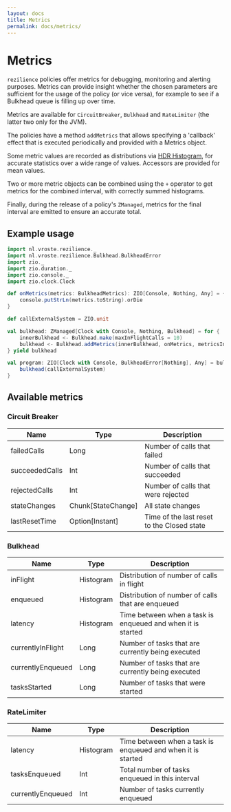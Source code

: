 ```yaml
---
layout: docs
title: Metrics
permalink: docs/metrics/
---
```


# Metrics

`rezilience` policies offer metrics for debugging, monitoring and alerting purposes. Metrics can provide insight whether the chosen parameters are sufficient for the usage of the policy (or vice versa), for example to see if a Bulkhead queue is filling up over time.

Metrics are available for `CircuitBreaker`, `Bulkhead` and `RateLimiter` (the latter two only for the JVM).

The policies have a method `addMetrics` that allows specifying a 'callback' effect that is executed periodically and provided with a Metrics object. 

Some metric values are recorded as distributions via [HDR Histogram](https://hdrhistogram.github.io/HdrHistogram/), for accurate statistics over a wide range of values. Accessors are provided for mean values.

Two or more metric objects can be combined using the `+` operator to get metrics for the combined interval, with correctly summed histograms.

Finally, during the release of a policy's `ZManaged`, metrics for the final interval are emitted to ensure an accurate total. 

## Example usage

```scala mdoc:silent
import nl.vroste.rezilience._
import nl.vroste.rezilience.Bulkhead.BulkheadError
import zio._
import zio.duration._
import zio.console._
import zio.clock.Clock

def onMetrics(metrics: BulkheadMetrics): ZIO[Console, Nothing, Any] = {
    console.putStrLn(metrics.toString).orDie
}

def callExternalSystem = ZIO.unit

val bulkhead: ZManaged[Clock with Console, Nothing, Bulkhead] = for {
    innerBulkhead <- Bulkhead.make(maxInFlightCalls = 10)
    bulkhead <- Bulkhead.addMetrics(innerBulkhead, onMetrics, metricsInterval = 10.seconds)
} yield bulkhead

val program: ZIO[Clock with Console, BulkheadError[Nothing], Any] = bulkhead.use { bulkhead =>
    bulkhead(callExternalSystem)
}

```

## Available metrics

### Circuit Breaker

| Name         | Type       | Description                         |
|----------------|-----------------------------------------------------|-------------------------------------|
| failedCalls | Long | Number of calls that failed |
| succeededCalls | Int | Number of calls that succeeded |
| rejectedCalls | Int | Number of calls that were rejected |
| stateChanges | Chunk[StateChange] | All state changes |
| lastResetTime | Option[Instant] | Time of the last reset to the Closed state |

### Bulkhead

| Name         | Type       | Description                         |
|----------------|-----------------------------------------------------|-------------------------------------|
| inFlight | Histogram | Distribution of number of calls in flight |
| enqueued | Histogram | Distribution of number of calls that are enqueued |
| latency | Histogram | Time between when a task is enqueued and when it is started |
| currentlyInFlight | Long | Number of tasks that are currently being executed |
| currentlyEnqueued | Long | Number of tasks that are currently being executed |
| tasksStarted | Long | Number of tasks that were started |

### RateLimiter

| Name         | Type       | Description                         |
|----------------|-----------------------------------------------------|-------------------------------------|
| latency | Histogram | Time between when a task is enqueued and when it is started |
| tasksEnqueued | Int | Total number of tasks enqueued in this interval |
| currentlyEnqueued | Int | Number of tasks currently enqueued |